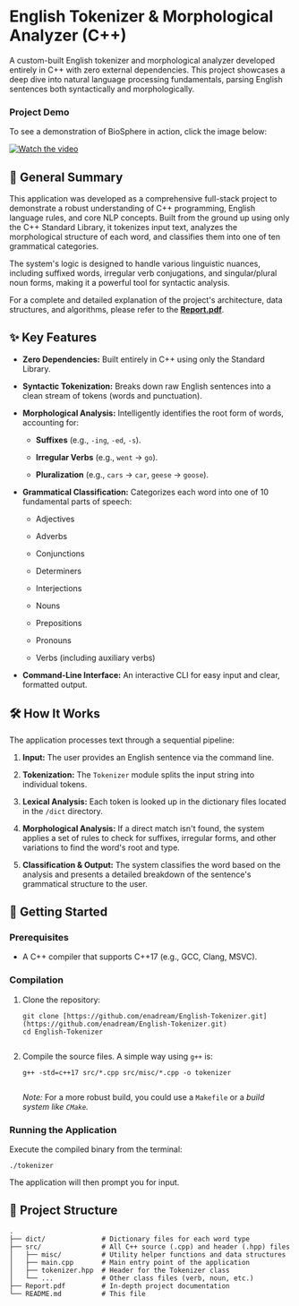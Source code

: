  # English Tokenizer & Morphological Analyzer (C++)
 
 
 
 A custom-built English tokenizer and morphological analyzer developed entirely in C++ with zero external dependencies. This project showcases a deep dive into natural language processing fundamentals, parsing English sentences both syntactically and morphologically.
 
 
 
 ### Project Demo
 
 
 
To see a demonstration of BioSphere in action, click the image below:

 [![Watch the video](https://i3.ytimg.com/vi/_oUgIxFwHGc/maxresdefault.jpg)](https://youtu.be/_oUgIxFwHGc)
 
 
 ## 📜 General Summary
 
 
 
 This application was developed as a comprehensive full-stack project to demonstrate a robust understanding of C++ programming, English language rules, and core NLP concepts. Built from the ground up using only the C++ Standard Library, it tokenizes input text, analyzes the morphological structure of each word, and classifies them into one of ten grammatical categories.
 
 
 
 The system's logic is designed to handle various linguistic nuances, including suffixed words, irregular verb conjugations, and singular/plural noun forms, making it a powerful tool for syntactic analysis.
 
 
 
 For a complete and detailed explanation of the project's architecture, data structures, and algorithms, please refer to the [**Report.pdf**](https://www.google.com/search?q=https://github.com/enadream/English-Tokenizer/blob/main/Report.pdf).
 
 
 
 ## ✨ Key Features
 
 
 
 * **Zero Dependencies:** Built entirely in C++ using only the Standard Library.
 
 
 
 * **Syntactic Tokenization:** Breaks down raw English sentences into a clean stream of tokens (words and punctuation).
 
 
 
 * **Morphological Analysis:** Intelligently identifies the root form of words, accounting for:
 
 
 
   * **Suffixes** (e.g., `-ing`, `-ed`, `-s`).
 
 
 
   * **Irregular Verbs** (e.g., `went` -> `go`).
 
 
 
   * **Pluralization** (e.g., `cars` -> `car`, `geese` -> `goose`).
 
 
 
 * **Grammatical Classification:** Categorizes each word into one of 10 fundamental parts of speech:
 
 
 
   * Adjectives
 
 
 
   * Adverbs
 
 
 
   * Conjunctions
 
 
 
   * Determiners
 
 
 
   * Interjections
 
 
 
   * Nouns
 
 
 
   * Prepositions
 
 
 
   * Pronouns
 
 
 
   * Verbs (including auxiliary verbs)
 
 
 
 * **Command-Line Interface:** An interactive CLI for easy input and clear, formatted output.
 
 
 
 ## 🛠️ How It Works
 
 
 
 The application processes text through a sequential pipeline:
 
 
 
 1. **Input:** The user provides an English sentence via the command line.
 
 
 
 2. **Tokenization:** The `Tokenizer` module splits the input string into individual tokens.
 
 
 
 3. **Lexical Analysis:** Each token is looked up in the dictionary files located in the `/dict` directory.
 
 
 
 4. **Morphological Analysis:** If a direct match isn't found, the system applies a set of rules to check for suffixes, irregular forms, and other variations to find the word's root and type.
 
 
 
 5. **Classification & Output:** The system classifies the word based on the analysis and presents a detailed breakdown of the sentence's grammatical structure to the user.
 
 
 
 ## 🚀 Getting Started
 
 
 
 ### Prerequisites
 
 
 
 * A C++ compiler that supports C++17 (e.g., GCC, Clang, MSVC).
 
 
 
 ### Compilation
 
 
 
 1. Clone the repository:
 
 
 
    ```
    git clone [https://github.com/enadream/English-Tokenizer.git](https://github.com/enadream/English-Tokenizer.git)
    cd English-Tokenizer
 
    ```
 
 
 
 2. Compile the source files. A simple way using `g++` is:
 
 
 
    ```
    g++ -std=c++17 src/*.cpp src/misc/*.cpp -o tokenizer
 
    ```
 
 
 
    *Note:* For a more robust build, you could use a `Makefile` or a *build system like `CMake`.*
 
 
 
 ### Running the Application
 
 
 
 Execute the compiled binary from the terminal:
 
 
 
 ```
 ./tokenizer
 
 ```
 
 
 
 The application will then prompt you for input.
 
 
 
 ## 📂 Project Structure
 
 
 
 ```
 .
 ├── dict/              # Dictionary files for each word type
 ├── src/               # All C++ source (.cpp) and header (.hpp) files
 │   ├── misc/          # Utility helper functions and data structures
 │   ├── main.cpp       # Main entry point of the application
 │   ├── tokenizer.hpp  # Header for the Tokenizer class
 │   └── ...            # Other class files (verb, noun, etc.)
 ├── Report.pdf         # In-depth project documentation
 └── README.md          # This file
 
 ```
 
 

